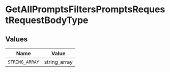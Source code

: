 # GetAllPromptsFiltersPromptsRequestRequestBodyType


## Values

| Name           | Value          |
| -------------- | -------------- |
| `STRING_ARRAY` | string_array   |